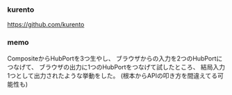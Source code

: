 ### kurento
https://github.com/kurento

### memo
CompositeからHubPortを3つ生やし、
ブラウザからの入力を2つのHubPortにつなげて、
ブラウザの出力に1つのHubPortをつなげて試したところ、
結局入力1つとして出力されたような挙動をした。
(根本からAPIの叩き方を間違えてる可能性も)